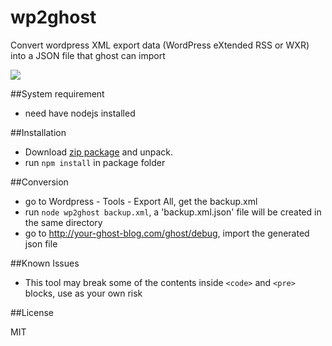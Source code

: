 wp2ghost
========

Convert wordpress XML export data (WordPress eXtended RSS or WXR) into a JSON file that ghost can import

![](http://nagi.ca/u/769a93e5e676.png)


##System requirement

- need have nodejs installed

##Installation

- Download [zip package](https://github.com/xna2/wp2ghost/archive/master.zip) and unpack.
- run `npm install` in package folder
  

##Conversion

- go to Wordpress - Tools - Export All, get the backup.xml
- run `node wp2ghost backup.xml`, a 'backup.xml.json' file will be created in the same directory
- go to http://your-ghost-blog.com/ghost/debug, import the generated json file

##Known Issues

- This tool may break some of the contents inside ``<code>`` and ``<pre>`` blocks, use as your own risk


##License

MIT
